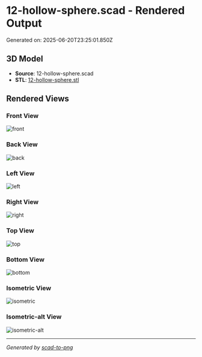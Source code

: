 # 12-hollow-sphere.scad - Rendered Output

Generated on: 2025-06-20T23:25:01.850Z

## 3D Model

- **Source**: 12-hollow-sphere.scad
- **STL**: [12-hollow-sphere.stl](./12-hollow-sphere.stl)

## Rendered Views

### Front View
![front](./front.png)

### Back View
![back](./back.png)

### Left View
![left](./left.png)

### Right View
![right](./right.png)

### Top View
![top](./top.png)

### Bottom View
![bottom](./bottom.png)

### Isometric View
![isometric](./isometric.png)

### Isometric-alt View
![isometric-alt](./isometric-alt.png)

---
*Generated by [scad-to-png](https://github.com/imjasonh/scad-to-png)*
